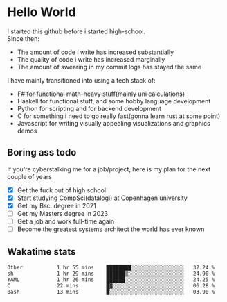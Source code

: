 # Hello World

I started this github before i started high-school.  
Since then:
- The amount of code i write has increased substantially
- The quality of code i write has increased marginally
- The amount of swearing in my commit logs has stayed the same

I have mainly transitioned into using a tech stack of:
- ~~F# for functional math-heavy stuff(mainly uni calculations)~~
- Haskell for functional stuff, and some hobby language development
- Python for scripting and for backend development
- C for something i need to go really fast(gonna learn rust at some point)
- Javascript for writing visually appealing visualizations and graphics demos

## Boring ass todo
If you're cyberstalking me for a job/project, here is my plan for the next couple of years
- [x] Get the fuck out of high school
- [x] Start studying CompSci(datalogi) at Copenhagen university
- [x] Get my Bsc. degree in 2021
- [ ] Get my Masters degree in 2023
- [ ] Get a job and work full-time again
- [ ] Become the greatest systems architect the world has ever known

## Wakatime stats
<!--START_SECTION:waka-->

```text
Other           1 hr 55 mins    ████████░░░░░░░░░░░░░░░░░   32.24 %
sh              1 hr 29 mins    ██████▒░░░░░░░░░░░░░░░░░░   24.90 %
YAML            1 hr 26 mins    ██████░░░░░░░░░░░░░░░░░░░   24.25 %
C               22 mins         █▓░░░░░░░░░░░░░░░░░░░░░░░   06.28 %
Bash            13 mins         █░░░░░░░░░░░░░░░░░░░░░░░░   03.90 %
```

<!--END_SECTION:waka-->
